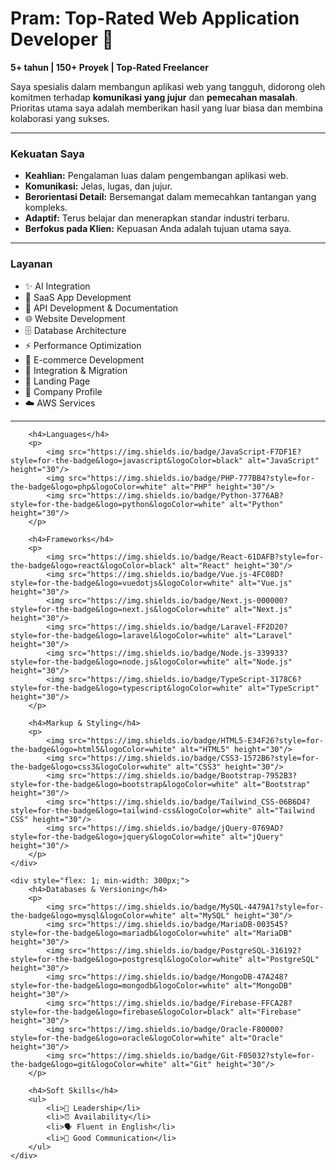 # Pram: Top-Rated Web Application Developer 👋

**5+ tahun | 150+ Proyek | Top-Rated Freelancer**

Saya spesialis dalam membangun aplikasi web yang tangguh, didorong oleh komitmen terhadap **komunikasi yang jujur** dan **pemecahan masalah**. Prioritas utama saya adalah memberikan hasil yang luar biasa dan membina kolaborasi yang sukses.

---

### Kekuatan Saya

* **Keahlian:** Pengalaman luas dalam pengembangan aplikasi web.
* **Komunikasi:** Jelas, lugas, dan jujur.
* **Berorientasi Detail:** Bersemangat dalam memecahkan tantangan yang kompleks.
* **Adaptif:** Terus belajar dan menerapkan standar industri terbaru.
* **Berfokus pada Klien:** Kepuasan Anda adalah tujuan utama saya.

---

### Layanan

* ✨ AI Integration
* 🚀 SaaS App Development
* 🔗 API Development & Documentation
* 🌐 Website Development
* 🗄️ Database Architecture
* ⚡ Performance Optimization
* 🛒 E-commerce Development
* 🔄 Integration & Migration
* 📄 Landing Page
* 🏢 Company Profile
* ☁️ AWS Services

---

        <h4>Languages</h4>
        <p>
            <img src="https://img.shields.io/badge/JavaScript-F7DF1E?style=for-the-badge&logo=javascript&logoColor=black" alt="JavaScript" height="30"/>
            <img src="https://img.shields.io/badge/PHP-777BB4?style=for-the-badge&logo=php&logoColor=white" alt="PHP" height="30"/>
            <img src="https://img.shields.io/badge/Python-3776AB?style=for-the-badge&logo=python&logoColor=white" alt="Python" height="30"/>
        </p>

        <h4>Frameworks</h4>
        <p>
            <img src="https://img.shields.io/badge/React-61DAFB?style=for-the-badge&logo=react&logoColor=black" alt="React" height="30"/>
            <img src="https://img.shields.io/badge/Vue.js-4FC08D?style=for-the-badge&logo=vuedotjs&logoColor=white" alt="Vue.js" height="30"/>
            <img src="https://img.shields.io/badge/Next.js-000000?style=for-the-badge&logo=next.js&logoColor=white" alt="Next.js" height="30"/>
            <img src="https://img.shields.io/badge/Laravel-FF2D20?style=for-the-badge&logo=laravel&logoColor=white" alt="Laravel" height="30"/>
            <img src="https://img.shields.io/badge/Node.js-339933?style=for-the-badge&logo=node.js&logoColor=white" alt="Node.js" height="30"/>
            <img src="https://img.shields.io/badge/TypeScript-3178C6?style=for-the-badge&logo=typescript&logoColor=white" alt="TypeScript" height="30"/>
        </p>

        <h4>Markup & Styling</h4>
        <p>
            <img src="https://img.shields.io/badge/HTML5-E34F26?style=for-the-badge&logo=html5&logoColor=white" alt="HTML5" height="30"/>
            <img src="https://img.shields.io/badge/CSS3-1572B6?style=for-the-badge&logo=css3&logoColor=white" alt="CSS3" height="30"/>
            <img src="https://img.shields.io/badge/Bootstrap-7952B3?style=for-the-badge&logo=bootstrap&logoColor=white" alt="Bootstrap" height="30"/>
            <img src="https://img.shields.io/badge/Tailwind_CSS-06B6D4?style=for-the-badge&logo=tailwind-css&logoColor=white" alt="Tailwind CSS" height="30"/>
            <img src="https://img.shields.io/badge/jQuery-0769AD?style=for-the-badge&logo=jquery&logoColor=white" alt="jQuery" height="30"/>
        </p>
    </div>

    <div style="flex: 1; min-width: 300px;">
        <h4>Databases & Versioning</h4>
        <p>
            <img src="https://img.shields.io/badge/MySQL-4479A1?style=for-the-badge&logo=mysql&logoColor=white" alt="MySQL" height="30"/>
            <img src="https://img.shields.io/badge/MariaDB-003545?style=for-the-badge&logo=mariadb&logoColor=white" alt="MariaDB" height="30"/>
            <img src="https://img.shields.io/badge/PostgreSQL-316192?style=for-the-badge&logo=postgresql&logoColor=white" alt="PostgreSQL" height="30"/>
            <img src="https://img.shields.io/badge/MongoDB-47A248?style=for-the-badge&logo=mongodb&logoColor=white" alt="MongoDB" height="30"/>
            <img src="https://img.shields.io/badge/Firebase-FFCA28?style=for-the-badge&logo=firebase&logoColor=black" alt="Firebase" height="30"/>
            <img src="https://img.shields.io/badge/Oracle-F80000?style=for-the-badge&logo=oracle&logoColor=white" alt="Oracle" height="30"/>
            <img src="https://img.shields.io/badge/Git-F05032?style=for-the-badge&logo=git&logoColor=white" alt="Git" height="30"/>
        </p>

        <h4>Soft Skills</h4>
        <ul>
            <li>🤝 Leadership</li>
            <li>⏰ Availability</li>
            <li>🗣️ Fluent in English</li>
            <li>💬 Good Communication</li>
        </ul>
    </div>
